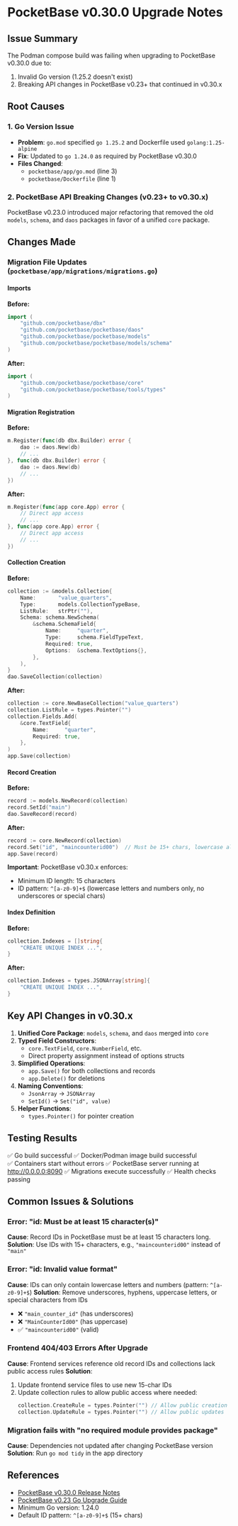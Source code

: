 # PocketBase v0.30.0 Upgrade Notes

## Issue Summary
The Podman compose build was failing when upgrading to PocketBase v0.30.0 due to:
1. Invalid Go version (1.25.2 doesn't exist)
2. Breaking API changes in PocketBase v0.23+ that continued in v0.30.x

## Root Causes

### 1. Go Version Issue
- **Problem**: `go.mod` specified `go 1.25.2` and Dockerfile used `golang:1.25-alpine`
- **Fix**: Updated to `go 1.24.0` as required by PocketBase v0.30.0
- **Files Changed**:
  - `pocketbase/app/go.mod` (line 3)
  - `pocketbase/Dockerfile` (line 1)

### 2. PocketBase API Breaking Changes (v0.23+ to v0.30.x)
PocketBase v0.23.0 introduced major refactoring that removed the old `models`, `schema`, and `daos` packages in favor of a unified `core` package.

## Changes Made

### Migration File Updates (`pocketbase/app/migrations/migrations.go`)

#### Imports
**Before:**
```go
import (
    "github.com/pocketbase/dbx"
    "github.com/pocketbase/pocketbase/daos"
    "github.com/pocketbase/pocketbase/models"
    "github.com/pocketbase/pocketbase/models/schema"
)
```

**After:**
```go
import (
    "github.com/pocketbase/pocketbase/core"
    "github.com/pocketbase/pocketbase/tools/types"
)
```

#### Migration Registration
**Before:**
```go
m.Register(func(db dbx.Builder) error {
    dao := daos.New(db)
    // ...
}, func(db dbx.Builder) error {
    dao := daos.New(db)
    // ...
})
```

**After:**
```go
m.Register(func(app core.App) error {
    // Direct app access
    // ...
}, func(app core.App) error {
    // Direct app access
    // ...
})
```

#### Collection Creation
**Before:**
```go
collection := &models.Collection{
    Name:       "value_quarters",
    Type:       models.CollectionTypeBase,
    ListRule:   strPtr(""),
    Schema: schema.NewSchema(
        &schema.SchemaField{
            Name:     "quarter",
            Type:     schema.FieldTypeText,
            Required: true,
            Options:  &schema.TextOptions{},
        },
    ),
}
dao.SaveCollection(collection)
```

**After:**
```go
collection := core.NewBaseCollection("value_quarters")
collection.ListRule = types.Pointer("")
collection.Fields.Add(
    &core.TextField{
        Name:     "quarter",
        Required: true,
    },
)
app.Save(collection)
```

#### Record Creation
**Before:**
```go
record := models.NewRecord(collection)
record.SetId("main")
dao.SaveRecord(record)
```

**After:**
```go
record := core.NewRecord(collection)
record.Set("id", "maincounterid00")  // Must be 15+ chars, lowercase alphanumeric only
app.Save(record)
```

**Important**: PocketBase v0.30.x enforces:
- Minimum ID length: 15 characters
- ID pattern: `^[a-z0-9]+$` (lowercase letters and numbers only, no underscores or special chars)

#### Index Definition
**Before:**
```go
collection.Indexes = []string{
    "CREATE UNIQUE INDEX ...",
}
```

**After:**
```go
collection.Indexes = types.JSONArray[string]{
    "CREATE UNIQUE INDEX ...",
}
```

## Key API Changes in v0.30.x

1. **Unified Core Package**: `models`, `schema`, and `daos` merged into `core`
2. **Typed Field Constructors**: 
   - `core.TextField`, `core.NumberField`, etc.
   - Direct property assignment instead of options structs
3. **Simplified Operations**: 
   - `app.Save()` for both collections and records
   - `app.Delete()` for deletions
4. **Naming Conventions**: 
   - `JsonArray` → `JSONArray`
   - `SetId()` → `Set("id", value)`
5. **Helper Functions**: 
   - `types.Pointer()` for pointer creation

## Testing Results

✅ Go build successful
✅ Docker/Podman image build successful  
✅ Containers start without errors
✅ PocketBase server running at http://0.0.0.0:8090
✅ Migrations execute successfully
✅ Health checks passing

## Common Issues & Solutions

### Error: "id: Must be at least 15 character(s)"
**Cause**: Record IDs in PocketBase must be at least 15 characters long.
**Solution**: Use IDs with 15+ characters, e.g., `"maincounterid00"` instead of `"main"`

### Error: "id: Invalid value format"
**Cause**: IDs can only contain lowercase letters and numbers (pattern: `^[a-z0-9]+$`)
**Solution**: Remove underscores, hyphens, uppercase letters, or special characters from IDs
- ❌ `"main_counter_id"` (has underscores)
- ❌ `"MainCounterId00"` (has uppercase)
- ✅ `"maincounterid00"` (valid)

### Frontend 404/403 Errors After Upgrade
**Cause**: Frontend services reference old record IDs and collections lack public access rules
**Solution**: 
1. Update frontend service files to use new 15-char IDs
2. Update collection rules to allow public access where needed:
   ```go
   collection.CreateRule = types.Pointer("") // Allow public creation
   collection.UpdateRule = types.Pointer("") // Allow public updates
   ```

### Migration fails with "no required module provides package"
**Cause**: Dependencies not updated after changing PocketBase version
**Solution**: Run `go mod tidy` in the app directory

## References

- [PocketBase v0.30.0 Release Notes](https://github.com/pocketbase/pocketbase/releases/tag/v0.30.0)
- [PocketBase v0.23 Go Upgrade Guide](https://pocketbase.io/v023upgrade/go/)
- Minimum Go version: 1.24.0
- Default ID pattern: `^[a-z0-9]+$` (15+ chars)
